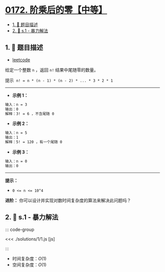 # [0172. 阶乘后的零【中等】](https://github.com/tnotesjs/TNotes.leetcode/tree/main/notes/0172.%20%E9%98%B6%E4%B9%98%E5%90%8E%E7%9A%84%E9%9B%B6%E3%80%90%E4%B8%AD%E7%AD%89%E3%80%91)

<!-- region:toc -->

- [1. 📝 题目描述](#1--题目描述)
- [2. 🎯 s.1 - 暴力解法](#2--s1---暴力解法)

<!-- endregion:toc -->

## 1. 📝 题目描述

- [leetcode](https://leetcode.cn/problems/factorial-trailing-zeroes/)

给定一个整数 `n` ，返回 `n!` 结果中尾随零的数量。

提示  `n! = n * (n - 1) * (n - 2) * ... * 3 * 2 * 1`

---

- **示例 1：**

```txt
输入：n = 3
输出：0
解释：3! = 6 ，不含尾随 0
```

- **示例 2：**

```txt
输入：n = 5
输出：1
解释：5! = 120 ，有一个尾随 0
```

- **示例 3：**

```txt
输入：n = 0
输出：0
```

---

**提示：**

- `0 <= n <= 10^4`

**进阶：** 你可以设计并实现对数时间复杂度的算法来解决此问题吗？

## 2. 🎯 s.1 - 暴力解法

::: code-group

<<< ./solutions/1/1.js [js]

:::

- 时间复杂度：$O(1)$
- 空间复杂度：$O(1)$
